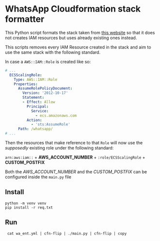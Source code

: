 # WhatsApp Cloudformation stack formatter

This Python script formats the stack taken from [this website](https://developers.facebook.com/docs/whatsapp/changelog) so that it does not creates IAM resources but uses already existing ones instead.

This scripts removes every IAM Resource created in the stack and aim to use the same stack with the following standard.

In case a `AWS::IAM::Role` is created like so:
```yaml
# ...
  ECSScalingRole:
    Type: AWS::IAM::Role
    Properties:
      AssumeRolePolicyDocument:
        Version: '2012-10-17'
        Statement:
        - Effect: Allow
          Principal:
            Service:
              - ecs.amazonaws.com
          Action:
            - 'sts:AssumeRole'
      Path: /whatsapp/
# ...

```

Then the resources that make reference to that `Role` will now use the *supposedly* existing role under the following standard: 

`arn:aws:iam::` + **AWS_ACCOUNT_NUMBER** + `:role/ECSScalingRole` + **CUSTOM_POSTFIX**

Both the *AWS_ACCOUNT_NUMBER* and the *CUSTOM_POSTFIX* can be configured inside the `main.py` file
                                                                                            

## Install 
```shell
python -m venv venv
pip install -r req.txt
```

## Run
```shell
 cat wa_ent.yml | cfn-flip | ./main.py | cfn-flip | copy
```
